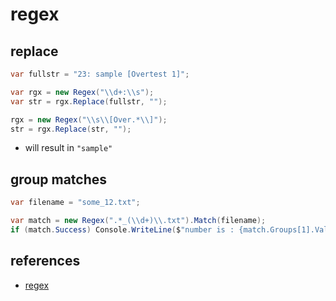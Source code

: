 # regex

## replace

```csharp
var fullstr = "23: sample [Overtest 1]";

var rgx = new Regex("\\d+:\\s");
var str = rgx.Replace(fullstr, "");

rgx = new Regex("\\s\\[Over.*\\]");
str = rgx.Replace(str, "");
```

- will result in `"sample"`

## group matches

```csharp
var filename = "some_12.txt";

var match = new Regex(".*_(\\d+)\\.txt").Match(filename);
if (match.Success) Console.WriteLine($"number is : {match.Groups[1].Value}");
```

## references

- [regex](https://docs.microsoft.com/en-us/dotnet/standard/base-types/regular-expression-language-quick-reference)
